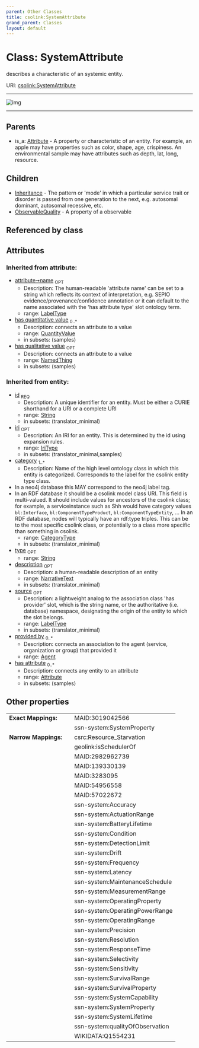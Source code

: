 ```yaml
---
parent: Other Classes
title: csolink:SystemAttribute
grand_parent: Classes
layout: default
---
```


# Class: SystemAttribute


describes a characteristic of an systemic entity.

URI: [csolink:SystemAttribute](https://w3id.org/csolink/vocab/SystemAttribute)


---

![img](http://yuml.me/diagram/nofunky;dir:TB/class/[SystemAttribute%7Cname(i):label_type%20%3F;iri(i):iri_type%20%3F;source(i):label_type%20%3F]%5E-[ObservableQuality],[SystemAttribute]%5E-[Inheritance],[Attribute]%5E-[SystemAttribute],[QuantityValue],[OntologyClass],[ObservableQuality],[NamedThing],[Inheritance],[Attribute])

---


## Parents

 *  is_a: [Attribute](Attribute.md) - A property or characteristic of an entity. For example, an apple may have properties such as color, shape, age, crispiness. An environmental sample may have attributes such as depth, lat, long, resource.

## Children

 * [Inheritance](Inheritance.md) - The pattern or 'mode' in which a particular service trait or disorder is passed from one generation to the next, e.g. autosomal dominant, autosomal recessive, etc.
 * [ObservableQuality](ObservableQuality.md) - A property of a observable

## Referenced by class


## Attributes


### Inherited from attribute:

 * [attribute➞name](attribute_name.md)  <sub>OPT</sub>
    * Description: The human-readable 'attribute name' can be set to a string which reflects its context of interpretation, e.g. SEPIO evidence/provenance/confidence annotation or it can default to the name associated with the 'has attribute type' slot ontology term.
    * range: [LabelType](types/LabelType.md)
 * [has quantitative value](has_quantitative_value.md)  <sub>0..*</sub>
    * Description: connects an attribute to a value
    * range: [QuantityValue](QuantityValue.md)
    * in subsets: (samples)
 * [has qualitative value](has_qualitative_value.md)  <sub>OPT</sub>
    * Description: connects an attribute to a value
    * range: [NamedThing](NamedThing.md)
    * in subsets: (samples)

### Inherited from entity:

 * [id](id.md)  <sub>REQ</sub>
    * Description: A unique identifier for an entity. Must be either a CURIE shorthand for a URI or a complete URI
    * range: [String](types/String.md)
    * in subsets: (translator_minimal)
 * [iri](iri.md)  <sub>OPT</sub>
    * Description: An IRI for an entity. This is determined by the id using expansion rules.
    * range: [IriType](types/IriType.md)
    * in subsets: (translator_minimal,samples)
 * [category](category.md)  <sub>1..*</sub>
    * Description: Name of the high level ontology class in which this entity is categorized. Corresponds to the label for the csolink entity type class.
 * In a neo4j database this MAY correspond to the neo4j label tag.
 * In an RDF database it should be a csolink model class URI.
This field is multi-valued. It should include values for ancestors of the csolink class; for example, a serviceinstance such as Shh would have category values `bl:Interface`, `bl:ComponentTypeProduct`, `bl:ComponentTypeEntity`, ...
In an RDF database, nodes will typically have an rdf:type triples. This can be to the most specific csolink class, or potentially to a class more specific than something in csolink.
    * range: [CategoryType](types/CategoryType.md)
    * in subsets: (translator_minimal)
 * [type](type.md)  <sub>OPT</sub>
    * range: [String](types/String.md)
 * [description](description.md)  <sub>OPT</sub>
    * Description: a human-readable description of an entity
    * range: [NarrativeText](types/NarrativeText.md)
    * in subsets: (translator_minimal)
 * [source](source.md)  <sub>OPT</sub>
    * Description: a lightweight analog to the association class 'has provider' slot, which is the string name, or the authoritative (i.e. database) namespace, designating the origin of the entity to which the slot belongs.
    * range: [LabelType](types/LabelType.md)
    * in subsets: (translator_minimal)
 * [provided by](provided_by.md)  <sub>0..*</sub>
    * Description: connects an association to the agent (service, organization or group) that provided it
    * range: [Agent](Agent.md)
 * [has attribute](has_attribute.md)  <sub>0..*</sub>
    * Description: connects any entity to an attribute
    * range: [Attribute](Attribute.md)
    * in subsets: (samples)

## Other properties

|  |  |  |
| --- | --- | --- |
| **Exact Mappings:** | | MAID:3019042566 |
|  | | ssn-system:SystemProperty |
| **Narrow Mappings:** | | csrc:Resource_Starvation |
|  | | geolink:isSchedulerOf |
|  | | MAID:2982962739 |
|  | | MAID:139330139 |
|  | | MAID:3283095 |
|  | | MAID:54956558 |
|  | | MAID:57022672 |
|  | | ssn-system:Accuracy |
|  | | ssn-system:ActuationRange |
|  | | ssn-system:BatteryLifetime |
|  | | ssn-system:Condition |
|  | | ssn-system:DetectionLimit |
|  | | ssn-system:Drift |
|  | | ssn-system:Frequency |
|  | | ssn-system:Latency |
|  | | ssn-system:MaintenanceSchedule |
|  | | ssn-system:MeasurementRange |
|  | | ssn-system:OperatingProperty |
|  | | ssn-system:OperatingPowerRange |
|  | | ssn-system:OperatingRange |
|  | | ssn-system:Precision |
|  | | ssn-system:Resolution |
|  | | ssn-system:ResponseTime |
|  | | ssn-system:Selectivity |
|  | | ssn-system:Sensitivity |
|  | | ssn-system:SurvivalRange |
|  | | ssn-system:SurvivalProperty |
|  | | ssn-system:SystemCapability |
|  | | ssn-system:SystemProperty |
|  | | ssn-system:SystemLifetime |
|  | | ssn-system:qualityOfObservation |
|  | | WIKIDATA:Q1554231 |

